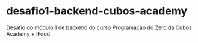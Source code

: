 # desafio1-backend-cubos-academy
Desafio do módulo 1 de backend do curso Programação do Zero da Cubos Academy + iFood
